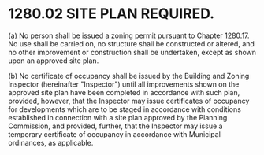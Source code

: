 1280.02 SITE PLAN REQUIRED.
===========================

​(a) No person shall be issued a zoning permit pursuant to Chapter
[1280.17](4cfa500e.html). No use shall be carried on, no structure shall
be constructed or altered, and no other improvement or construction
shall be undertaken, except as shown upon an approved site plan.

​(b) No certificate of occupancy shall be issued by the Building and
Zoning Inspector (hereinafter "Inspector") until all improvements shown
on the approved site plan have been completed in accordance with such
plan, provided, however, that the Inspector may issue certificates of
occupancy for developments which are to be staged in accordance with
conditions established in connection with a site plan approved by the
Planning Commission, and provided, further, that the Inspector may issue
a temporary certificate of occupancy in accordance with Municipal
ordinances, as applicable.
